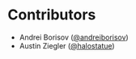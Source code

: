 # Contributors

- Andrei Borisov ([@andreiborisov][@andreborisov])
- Austin Ziegler ([@halostatue][@halostatue])

[@halostatue]: https://github.com/halostatue
[@andreborisov]: https://github.com/andreiborisov
